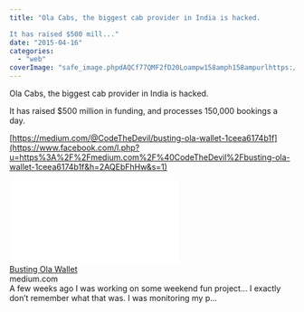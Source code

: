 ```yaml
---
title: "Ola Cabs, the biggest cab provider in India is hacked. 

It has raised $500 mill..."
date: "2015-04-16"
categories: 
  - "web"
coverImage: "safe_image.phpdAQCf77QMF2fD20Loampw158amph158ampurlhttps://d262ilb51hltx0.cloudfront.net/max/800/1*d4q_56xEp-R24lYxpr_jRA1.jpeg"
---
```


Ola Cabs, the biggest cab provider in India is hacked.  
  
It has raised $500 million in funding, and processes 150,000 bookings a day.  
  
[https://medium.com/@CodeTheDevil/busting-ola-wallet-1ceea6174b1f](https://www.facebook.com/l.php?u=https%3A%2F%2Fmedium.com%2F%40CodeTheDevil%2Fbusting-ola-wallet-1ceea6174b1f&h=2AQEbFhHw&s=1)  
  
[![](images/safe_image.php?d=AQCf77QMF2fD20Lo&w=158&h=158&url=https%3A%2F%2Fd262ilb51hltx0.cloudfront.net%2Fmax%2F800%2F1%2Ad4q_56xEp-R24lYxpr_jRA.jpeg)](https://www.facebook.com/l.php?u=https%3A%2F%2Fmedium.com%2F%40CodeTheDevil%2Fbusting-ola-wallet-1ceea6174b1f&h=PAQG2dso-&s=1)  
[Busting Ola Wallet](https://www.facebook.com/l.php?u=https%3A%2F%2Fmedium.com%2F%40CodeTheDevil%2Fbusting-ola-wallet-1ceea6174b1f%3Ffb_ref%3DDefault%26fb_source%3Dmessage&h=_AQFmbbyc&s=1)  
medium.com  
A few weeks ago I was working on some weekend fun project… I exactly don’t remember what that was. I was monitoring my p…
